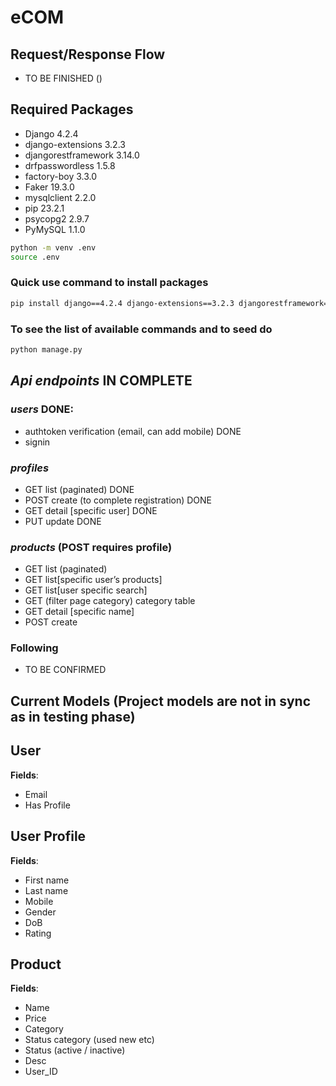 # eCOM

## Request/Response Flow

- TO BE FINISHED ()

## Required Packages

- Django 4.2.4
- django-extensions 3.2.3
- djangorestframework 3.14.0
- drfpasswordless 1.5.8
- factory-boy 3.3.0
- Faker 19.3.0
- mysqlclient 2.2.0
- pip 23.2.1
- psycopg2 2.9.7
- PyMySQL 1.1.0

```bash
python -m venv .env
source .env
```

### Quick use command to install packages

```bash
pip install django==4.2.4 django-extensions==3.2.3 djangorestframework==3.14.0 drfpasswordless==1.5.8 factory-boy==3.3.0 Faker==19.3.0 mysqlclient==2.2.0 pyMySQL==1.1.0

```

### To see the list of available commands and to seed do

```bash
python manage.py
```

## _Api endpoints_ IN COMPLETE

### _users_ DONE:

- authtoken verification (email, can add mobile) DONE
- signin

### _profiles_

- GET list (paginated) DONE
- POST create (to complete registration) DONE
- GET detail [specific user] DONE
- PUT update DONE

### _products_ (POST requires profile)

- GET list (paginated)
- GET list[specific user’s products]
- GET list[user specific search]
- GET (filter page category) category table
- GET detail [specific name]
- POST create

### Following

- TO BE CONFIRMED

## Current Models (Project models are not in sync as in testing phase)

## User

**Fields**:

- Email
- Has Profile

## User Profile

**Fields**:

- First name
- Last name
- Mobile
- Gender
- DoB
- Rating

## Product

**Fields**:

- Name
- Price
- Category
- Status category (used new etc)
- Status (active / inactive)
- Desc
- User_ID

